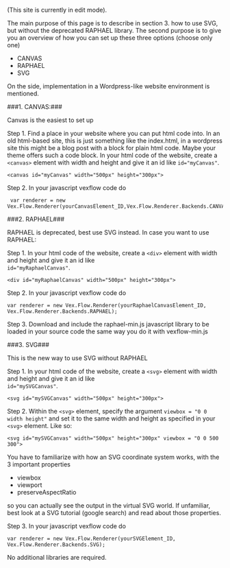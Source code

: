 (This site is currently in edit mode).

The main purpose of this page is to describe in section 3. how to use SVG, but without the deprecated RAPHAEL library. 
The second purpose is to give you an overview of how you can set up these three options (choose only one)

* CANVAS 
* RAPHAEL
* SVG

On the side, implementation in a Wordpress-like website environment is mentioned.

###1. CANVAS:###

Canvas is the easiest to set up

Step 1. Find a place in your website where you can put html code into. In an old html-based site, this is just something like the index.html, in a wordpress site this might be a blog post with a block for plain html code. Maybe your theme offers such a code block. In your html code of the website, create a ``<canvas>`` element with width and height and give it an id like ``id="myCanvas"``.

    <canvas id="myCanvas" width="500px" height="300px">

Step 2. In your javascript vexflow code do   
     
     var renderer = new Vex.Flow.Renderer(yourCanvasElement_ID,Vex.Flow.Renderer.Backends.CANVAS);     


###2. RAPHAEL###

RAPHAEL is deprecated, best use SVG instead. In case you want to use RAPHAEL:

Step 1. In your html code of the website, create a ``<div>`` element with width and height and give it an id like   
        ``id="myRaphaelCanvas"``.

    <div id="myRaphaelCanvas" width="500px" height="300px">

Step 2. In your javascript vexflow code do   
        
    var renderer = new Vex.Flow.Renderer(yourRaphaelCanvasElement_ID, Vex.Flow.Renderer.Backends.RAPHAEL); 

Step 3. Download and include the raphael-min.js javascript library to be loaded in your source code the same way you do it with vexflow-min.js

###3. SVG###

This is the new way to use SVG without RAPHAEL

Step 1. In your html code of the website, create a ``<svg>`` element with width and height and give it an id like   
        ``id="mySVGCanvas"``.

    <svg id="mySVGCanvas" width="500px" height="300px">

Step 2. Within the ``<svg>`` element, specify the argument ``viewbox = "0 0 width height"`` and set it to the same width and height as specified in your ``<svg>`` element. Like so:

    <svg id="mySVGCanvas" width="500px" height="300px" viewbox = "0 0 500 300">

You have to familiarize with how an SVG coordinate system works, with the 3 important properties

* viewbox
* viewport 
* preserveAspectRatio 

so you can actually see the output in the virtual SVG world. If unfamiliar, best look at a SVG tutorial (google search) and read about those properties.

Step 3. In your javascript vexflow code do
 
    var renderer = new Vex.Flow.Renderer(yourSVGElement_ID, Vex.Flow.Renderer.Backends.SVG);

No additional libraries are required.